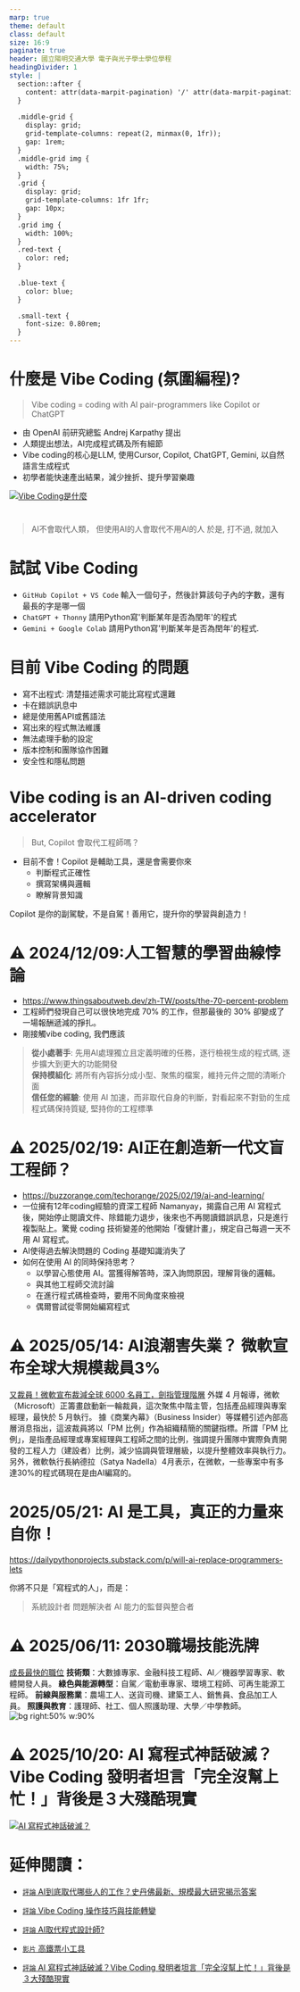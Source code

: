 ```yaml
---
marp: true
theme: default
class: default
size: 16:9
paginate: true
header: 國立陽明交通大學 電子與光子學士學位學程
headingDivider: 1
style: |
  section::after {
    content: attr(data-marpit-pagination) '/' attr(data-marpit-pagination-total);
  }
  
  .middle-grid {
    display: grid;
    grid-template-columns: repeat(2, minmax(0, 1fr));
    gap: 1rem;
  }
  .middle-grid img {
    width: 75%;
  }
  .grid {
    display: grid;
    grid-template-columns: 1fr 1fr;
    gap: 10px;
  }
  .grid img {
    width: 100%;
  }
  .red-text {
    color: red;
  }
  
  .blue-text {
    color: blue;  
  }

  .small-text {
    font-size: 0.80rem;
  }
---
```

# 什麼是 Vibe Coding (氛圍編程)?
> Vibe coding = coding with AI pair-programmers like Copilot or ChatGPT
+ 由 OpenAI 前研究總監 Andrej Karpathy 提出
+ 人類提出想法，AI完成程式碼及所有細節
+ Vibe coding的核心是LLM, 使用Cursor, Copilot, ChatGPT, Gemini, 以自然語言生成程式
+ 初學者能快速產出結果，減少挫折、提升學習樂趣

[![ Vibe Coding是什麼](https://i.ytimg.com/vi/8me0juJCpWM/mqdefault.jpg)](https://youtu.be/8me0juJCpWM?si=3tcdojzGbhJKxFGo)

#
> AI不會取代人類， 但使用AI的人會取代不用AI的人
> 於是, 打不過, 就加入

# 試試 Vibe Coding
- `GitHub Copilot + VS Code` 輸入一個句子，然後計算該句子內的字數，還有最長的字是哪一個
- `ChatGPT + Thonny` 請用Python寫'判斷某年是否為閏年'的程式
- `Gemini + Google Colab` 請用Python寫'判斷某年是否為閏年'的程式.

# 目前 Vibe Coding 的問題
- 寫不出程式: 清楚描述需求可能比寫程式還難
- 卡在錯誤訊息中
- 總是使用舊API或舊語法
- 寫出來的程式無法維護
- 無法處理手動的設定
- 版本控制和團隊協作困難
- 安全性和隱私問題

# Vibe coding is an AI-driven coding accelerator
> But, Copilot 會取代工程師嗎？

- 目前不會！Copilot 是輔助工具，還是會需要你來
  - 判斷程式正確性
  - 撰寫架構與邏輯
  - 瞭解背景知識

Copilot 是你的副駕駛，不是自駕！善用它，提升你的學習與創造力！

# ⚠️ 2024/12/09:人工智慧的學習曲線悖論
- https://www.thingsaboutweb.dev/zh-TW/posts/the-70-percent-problem
- 工程師們發現自己可以很快地完成 70% 的工作，但那最後的 30% 卻變成了一場報酬遞減的掙扎。
- 剛接觸vibe coding, 我們應該
> **從小處著手**: 先用AI處理獨立且定義明確的任務，逐行檢視生成的程式碼, 逐步擴大到更大的功能開發<br>
**保持模組化**: 將所有內容拆分成小型、聚焦的檔案，維持元件之間的清晰介面<br>
**信任您的經驗**: 使用 AI 加速，而非取代自身的判斷，對看起來不對勁的生成程式碼保持質疑, 堅持你的工程標準<br>

# ⚠️ 2025/02/19: AI正在創造新一代文盲工程師？
- https://buzzorange.com/techorange/2025/02/19/ai-and-learning/
- 一位擁有12年coding經驗的資深工程師 Namanyay，揭露自己用 AI 寫程式後，開始停止閱讀文件、除錯能力退步，後來也不再閱讀錯誤訊息，只是進行複製貼上。驚覺 coding 技術變差的他開始「復健計畫」，規定自己每週一天不用 AI 寫程式。
- AI使得過去解決問題的 Coding 基礎知識消失了
- 如何在使用 AI 的同時保持思考？
  - 以學習心態使用 AI。當獲得解答時，深入詢問原因，理解背後的邏輯。
  - 與其他工程師交流討論
  - 在進行程式碼檢查時，要用不同角度來檢視
  - 偶爾嘗試從零開始編寫程式  

# ⚠️ 2025/05/14: AI浪潮害失業？ 微軟宣布全球大規模裁員3%
[又裁員！微軟宣布裁減全球 6000 名員工，劍指管理階層](https://www.managertoday.com.tw/articles/view/70226??utm_source=copyshare)
外媒 4 月報導，微軟（Microsoft）正籌畫啟動新一輪裁員，這次聚焦中階主管，包括產品經理與專案經理，最快於 5 月執行。
據《商業內幕》（Business Insider）等媒體引述內部高層消息指出，這波裁員將以「PM 比例」作為組織精簡的關鍵指標。所謂「PM 比例」，是指產品經理或專案經理與工程師之間的比例，強調提升團隊中實際負責開發的工程人力（建設者）比例，減少協調與管理層級，以提升整體效率與執行力。
另外，微軟執行長納德拉（Satya Nadella）4月表示，在微軟，一些專案中有多達30%的程式碼現在是由AI編寫的。

# 2025/05/21: AI 是工具，真正的力量來自你！
https://dailypythonprojects.substack.com/p/will-ai-replace-programmers-lets

你將不只是「寫程式的人」，而是：
> 系統設計者
> 問題解決者
> AI 能力的監督與整合者

# ⚠️ 2025/06/11: 2030職場技能洗牌
[成長最快的職位](https://www.cheers.com.tw/talent/article.action?id=5104551&utm_source=email_edm&utm_medium=email&utm_campaign=AI2.0_20250904)
<span class="small-text">
**技術類**：大數據專家、金融科技工程師、AI／機器學習專家、軟體開發人員。
**綠色與能源轉型**：自駕／電動車專家、環境工程師、可再生能源工程師。
**前線與服務業**：農場工人、送貨司機、建築工人、銷售員、食品加工人員。
**照護與教育**：護理師、社工、個人照護助理、大學／中學教師。
</span>
![bg right:50% w:90%](https://storage.googleapis.com/www-cheers-com-tw/ckeditor/202506/ckeditor-684942d67233a.jpg)


# ⚠️ 2025/10/20: AI 寫程式神話破滅？ Vibe Coding 發明者坦言「完全沒幫上忙！」背後是３大殘酷現實
[![ AI 寫程式神話破滅？](https://i.ytimg.com/vi/42uA7NXKfMA/mqdefault.jpg)](https://youtu.be/42uA7NXKfMA?si=78lk3KbxFaxuExWR)

# 延伸閱讀：
+ [`評論` AI到底取代哪些人的工作？史丹佛最新、規模最大研究揭示答案](https://www.cw.com.tw/article/5137142?utm_campaign=mail_-website_share-icon&utm_medium=website_share&utm_source=mail)
+ [`評論` Vibe Coding 操作技巧與技能轉變](https://ikala.ai/zh-tw/blog/ikala-ai-insight/vibe-coding-intro/)
+ [`評論` AI取代程式設計師?](https://dailypythonprojects.substack.com/p/will-ai-replace-programmers-lets) 
+ [`影片` 高鐵票小工具](https://youtu.be/wuo3Gp09fEs?si=8bNNxXflqnAuNm-f)

+ [`評論` AI 寫程式神話破滅？Vibe Coding 發明者坦言「完全沒幫上忙！」背後是３大殘酷現實](https://www.managertoday.com.tw/articles/view/71103?utm_source=copyshare)
